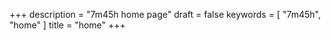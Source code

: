 +++
description = "7m45h home page"
draft       = false
keywords    = [ "7m45h", "home" ]
title       = "home"
+++
